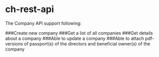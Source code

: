 # ch-rest-api

The Company API support following:

###Create new company
###Get a list of all companies
###Get details about a company
###Able to update a company
###Able to attach pdf-versions of passport(s) of the directors and beneficial owner(s) of the company

